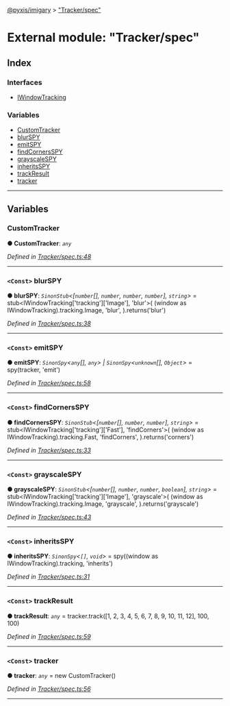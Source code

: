 [@pyxis/imigary](../README.md) > ["Tracker/spec"](../modules/_tracker_spec_.md)

# External module: "Tracker/spec"

## Index

### Interfaces

* [IWindowTracking](../interfaces/_tracker_spec_.iwindowtracking.md)

### Variables

* [CustomTracker](_tracker_spec_.md#customtracker)
* [blurSPY](_tracker_spec_.md#blurspy)
* [emitSPY](_tracker_spec_.md#emitspy)
* [findCornersSPY](_tracker_spec_.md#findcornersspy)
* [grayscaleSPY](_tracker_spec_.md#grayscalespy)
* [inheritsSPY](_tracker_spec_.md#inheritsspy)
* [trackResult](_tracker_spec_.md#trackresult)
* [tracker](_tracker_spec_.md#tracker)

---

## Variables

<a id="customtracker"></a>

###  CustomTracker

**● CustomTracker**: *`any`*

*Defined in [Tracker/spec.ts:48](https://github.com/creaux/pyxis/blob/f13ba2a/packages/imigary/src/Tracker/spec.ts#L48)*

___
<a id="blurspy"></a>

### `<Const>` blurSPY

**● blurSPY**: *`SinonStub`<[`number`[], `number`, `number`, `number`], `string`>* =  stub<IWindowTracking['tracking']['Image'], 'blur'>(
  (window as IWindowTracking).tracking.Image,
  'blur',
).returns('blur')

*Defined in [Tracker/spec.ts:38](https://github.com/creaux/pyxis/blob/f13ba2a/packages/imigary/src/Tracker/spec.ts#L38)*

___
<a id="emitspy"></a>

### `<Const>` emitSPY

**● emitSPY**: *`SinonSpy`<`any`[], `any`> | `SinonSpy`<`unknown`[], `Object`>* =  spy(tracker, 'emit')

*Defined in [Tracker/spec.ts:58](https://github.com/creaux/pyxis/blob/f13ba2a/packages/imigary/src/Tracker/spec.ts#L58)*

___
<a id="findcornersspy"></a>

### `<Const>` findCornersSPY

**● findCornersSPY**: *`SinonStub`<[`number`[], `number`, `number`], `string`>* =  stub<IWindowTracking['tracking']['Fast'], 'findCorners'>(
  (window as IWindowTracking).tracking.Fast,
  'findCorners',
).returns('corners')

*Defined in [Tracker/spec.ts:33](https://github.com/creaux/pyxis/blob/f13ba2a/packages/imigary/src/Tracker/spec.ts#L33)*

___
<a id="grayscalespy"></a>

### `<Const>` grayscaleSPY

**● grayscaleSPY**: *`SinonStub`<[`number`[], `number`, `number`, `boolean`], `string`>* =  stub<IWindowTracking['tracking']['Image'], 'grayscale'>(
  (window as IWindowTracking).tracking.Image,
  'grayscale',
).returns('grayscale')

*Defined in [Tracker/spec.ts:43](https://github.com/creaux/pyxis/blob/f13ba2a/packages/imigary/src/Tracker/spec.ts#L43)*

___
<a id="inheritsspy"></a>

### `<Const>` inheritsSPY

**● inheritsSPY**: *`SinonSpy`<`[]`, `void`>* =  spy((window as IWindowTracking).tracking, 'inherits')

*Defined in [Tracker/spec.ts:31](https://github.com/creaux/pyxis/blob/f13ba2a/packages/imigary/src/Tracker/spec.ts#L31)*

___
<a id="trackresult"></a>

### `<Const>` trackResult

**● trackResult**: *`any`* =  tracker.track([1, 2, 3, 4, 5, 6, 7, 8, 9, 10, 11, 12], 100, 100)

*Defined in [Tracker/spec.ts:59](https://github.com/creaux/pyxis/blob/f13ba2a/packages/imigary/src/Tracker/spec.ts#L59)*

___
<a id="tracker"></a>

### `<Const>` tracker

**● tracker**: *`any`* =  new CustomTracker()

*Defined in [Tracker/spec.ts:56](https://github.com/creaux/pyxis/blob/f13ba2a/packages/imigary/src/Tracker/spec.ts#L56)*

___

